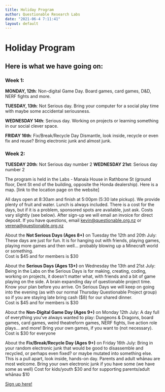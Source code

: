 ```yaml
---
title: Holiday Program
author: Questionable Research Labs
date: "2021-06-4 7:11:41"
layout: default
---
```


# Holiday Program

## Here is what we have going on:


### Week 1:
**MONDAY, 12th**: Non-digital Game Day. 
Board games, card games, D&D, NERF fights and more.

**TUESDAY, 13th**: Not Serious day. 
Bring your computer for a social play time with maybe some accidental seriousness.

**WEDNESDAY 14th**: Serious day.
Working on projects or learning something in our social clever space.

**FRIDAY 16th**: Fix/Break/Recycle Day
Dismantle, look inside, recycle or even fix and reuse? Bring electronic junk and almost junk. 

### Week 2:
**TUESDAY 20th**: Not Serious day number 2
**WEDNESDAY 21st**: Serious day number 2



The program is held in the Labs - Manaia House in Rathbone St (ground floor, Dent St end of the building, opposite the Honda dealership). Here is a map. [link to the location page on the website]

All days open at 8:30am and finish at 5:00pm (5:30 late pickup). 
We provide plenty of fruit and water. Lunch is always included.
There is a cost for the days, but if it is a problem, sponsored spots are available, just ask. Costs vary slightly (see below). After sign-up we will email an invoice for direct deposit.
If you have questions, email kevin@questionable.org.nz or verena@questionable.org.nz


About the **Not Serious Days (Ages 8+)** on Tuesday the 12th and 20th July:
These days are just for fun. It is for hanging out with friends, playing games, playing more games and then well... probably blowing up a Minecraft world or something.   
Cost is $45 and for members is $30

About the **Serious Days (Ages 13+)** on Wednesday the 13th and 21st July:
Being in the Labs on the Serious Days is for making, creating, coding, working on projects, it doesn't matter what, with friends and a bit of game playing on the side. A brain expanding day of questionable project time. Know your plan before you arrive. On Serious Days we will keep on going into the evening (as with our normal Thursday Questionable Project group) so if you are staying late bring cash ($8) for our shared dinner.  
Cost is $45 and for members is $30 

About the **Non-Digital Game Day (Ages 9+)** on Monday 12th July:
A day full of everything you've always wanted to play: Dungeons & Dragons, board games, card games, weird theatreform games, NERF fights, live action role plays... and more!
Bring your own games, if you want to (not necessary).
Cost is $30 for everyone

About the **Fix/Break/Recycle Day (Ages 9+)** on Friday 16th July:
Bring in your random electronic junk that would be good to disassemble and recycled, or perhaps even fixed? or maybe mutated into something else. This is a pull apart, look inside, hands-on day. Parents and adult whānau are most welcome.
Bring your own electronic junk if you have some (we have some as well)
Cost for kids/youth $30 and for supporting parents/adult whānau $10

[Sign up here!](https://forms.gle/yyDhkMnrcuw6JofQ9)